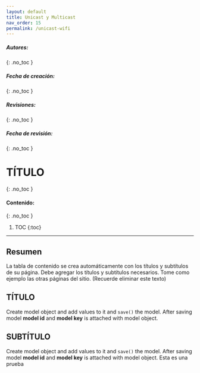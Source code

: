 ```yaml
---
layout: default
title: Unicast y Multicast
nav_order: 15
permalink: /unicast-wifi
---
```

##### **Autores:**
{: .no_toc }


##### **Fecha de creación:** 
{: .no_toc }

##### **Revisiones:** 
{: .no_toc }

##### **Fecha de revisión:** 
{: .no_toc }

# TÍTULO
{: .no_toc }

#### Contenido:
{: .no_toc }

1. TOC
{:toc}

---


## Resumen
La tabla de contenido se crea automáticamente con los títulos y subtítulos de su página.
Debe agregar los títulos y subtítulos necesarios. Tome como ejemplo las otras páginas del sitio.
(Recuerde eliminar este texto)


## TÍTULO
Create model object and add values to it and `save()` the model. After saving model **model id** and 
**model key** is attached with model object.

## SUBTÍTULO
Create model object and add values to it and `save()` the model. After saving model **model id** and 
**model key** is attached with model object. Esta es una prueba